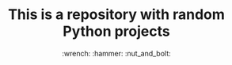 <div align="center"> <h1>This is a repository with random Python projects</h1> :wrench: :hammer: :nut_and_bolt: </div>